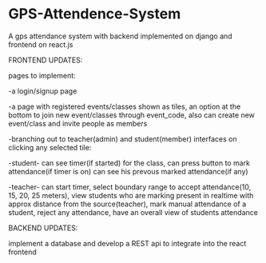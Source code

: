 # GPS-Attendence-System

A gps attendance system with backend implemented on django and frontend on react.js

FRONTEND UPDATES:

pages to implement:

-a login/signup page

-a page with registered events/classes shown as tiles, an option at the bottom to join new event/classes through event_code, also can create new event/class and invite people as members

-branching out to teacher(admin) and student(member) interfaces on clicking any selected tile:

-student- can see timer(if started) for the class, can press button to mark attendance(if timer is on) can see his prevous marked attendance(if any)

-teacher- can start timer, select boundary range to accept attendance(10, 15, 20, 25 meters), view students who are marking present in realtime with approx distance from the source(teacher), mark manual attendance of a student, reject any attendance, have an overall view of students attendance

BACKEND UPDATES:

implement a database and develop a REST api to integrate into the react frontend
